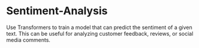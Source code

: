 # Sentiment-Analysis
Use Transformers to train a model that can predict the sentiment of a given text. This can be useful for analyzing customer feedback, reviews, or social media comments.
